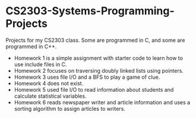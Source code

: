 # CS2303-Systems-Programming-Projects
Projects for my CS2303 class. Some are programmed in C, and some are programmed in C++. 

- Homework 1 is a simple assignment with starter code to learn how to use include files in C.
- Homework 2 focuses on traversing doubly linked lists using pointers.
- Homework 3 uses file I/O and a BFS to play a game of clue.
- Homework 4 does not exist.
- Homework 5 used file I/O to read information about students and calculate statistical variables.
- Homework 6 reads newspaper writer and article information and uses a sorting algorithm to assign articles to writers.
